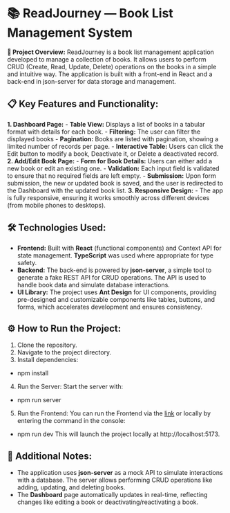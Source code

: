 # 📚 ReadJourney — Book List Management System
**🎯 Project Overview:**
ReadJourney is a book list management application developed to manage a collection of books. It allows users to perform CRUD (Create, Read, Update, Delete) operations on the books in a simple and intuitive way. The application is built with a front-end in React and a back-end in json-server for data storage and management.

## 📋 Key Features and Functionality:

**1. Dashboard Page:**
    - **Table View:** Displays a list of books in a tabular format with details for each book.
    - **Filtering:** The user can filter the displayed books
    - **Pagination:** Books are listed with pagination, showing a limited number of records per page.
    - **Interactive Table:** Users can click the Edit button to modify a book, Deactivate it, or Delete a deactivated record.
**2. Add/Edit Book Page:**
    - **Form for Book Details:** Users can either add a new book or edit an existing one.
    - **Validation:** Each input field is validated to ensure that no required fields are left empty.
    - **Submission:** Upon form submission, the new or updated book is saved, and the user is redirected to the Dashboard with the updated book list.
**3. Responsive Design:**
    - The app is fully responsive, ensuring it works smoothly across different devices (from mobile phones to desktops).

## 🛠️ Technologies Used:
- **Frontend:** Built with **React** (functional components) and Context API for state management. **TypeScript** was used where appropriate for type safety.
- **Backend:** The back-end is powered by **json-server**, a simple tool to generate a fake REST API for CRUD operations. The API is used to handle book data and simulate database interactions.
- **UI Library:** The project uses **Ant Design** for UI components, providing pre-designed and customizable components like tables, buttons, and forms, which accelerates development and ensures consistency.


## ⚙️ How to Run the Project:
1. Clone the repository.
2. Navigate to the project directory.
3. Install dependencies:
 - npm install
4. Run the Server: Start the server with:
 - npm run server
5. Run the Frontend: You can run the Frontend via the [link](https://read-journey-delta.vercel.app/) or locally by entering the command in the console:
 - npm run dev
This will launch the project locally at http://localhost:5173.

## 🚀 Additional Notes:
  - The application uses **json-server** as a mock API to simulate interactions with a database. The server allows performing CRUD operations like adding, updating, and deleting books.
  - The **Dashboard** page automatically updates in real-time, reflecting changes like editing a book or deactivating/reactivating a book. 
